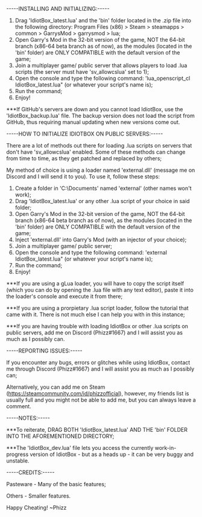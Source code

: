 -----INSTALLING AND INITIALIZING:-----

1. Drag 'IdiotBox_latest.lua' and the 'bin' folder located in the .zip file into the following directory: Program Files (x86) > Steam > steamapps > common > GarrysMod > garrysmod > lua;
2. Open Garry's Mod in the 32-bit version of the game, NOT the 64-bit branch (x86-64 beta branch as of now), as the modules (located in the 'bin' folder) are ONLY COMPATIBLE with the default version of the game;
3. Join a multiplayer game/ public server that allows players to load .lua scripts (the server must have 'sv_allowcslua' set to 1);
4. Open the console and type the following command: 'lua_openscript_cl IdiotBox_latest.lua" (or whatever your script's name is);
5. Run the command;
6. Enjoy!

***If GitHub's servers are down and you cannot load IdiotBox, use the 'IdiotBox_backup.lua' file. The backup version does not load the script from GitHub, thus requiring manual updating when new versions come out.

-----HOW TO INITIALIZE IDIOTBOX ON PUBLIC SERVERS:-----

There are a lot of methods out there for loading .lua scripts on servers that don't have 'sv_allowcslua' enabled. Some of these methods can change from time to time, as they get patched and replaced by others;

My method of choice is using a loader named 'external.dll' (message me on Discord and I will send it to you). To use it, follow these steps:
1. Create a folder in 'C:\Documents' named 'external' (other names won't work); 
2. Drag 'IdiotBox_latest.lua' or any other .lua script of your choice in said folder;
3. Open Garry's Mod in the 32-bit version of the game, NOT the 64-bit branch (x86-64 beta branch as of now), as the modules (located in the 'bin' folder) are ONLY COMPATIBLE with the default version of the game;
4. Inject 'external.dll' into Garry's Mod (with an injector of your choice);
5. Join a multiplayer game/ public server;
6. Open the console and type the following command: 'external IdiotBox_latest.lua" (or whatever your script's name is);
7. Run the command;
8. Enjoy!

***If you are using a gLua loader, you will have to copy the script itself (which you can do by opening the .lua file with any text editor), paste it into the loader's console and execute it from there;

***If you are using a prorpietary .lua script loader, follow the tutorial that came with it. There is not much else I can help you with in this instance;

***If you are having trouble with loading IdiotBox or other .lua scripts on public servers, add me on Discord (Phizz#1667) and I will assist you as much as I possibly can.

-----REPORTING ISSUES:-----

If you encounter any bugs, errors or glitches while using IdiotBox, contact me through Discord (Phizz#1667) and I will assist you as much as I possibly can;

Alternatively, you can add me on Steam (https://steamcommunity.com/id/phizzofficial), however, my friends list is usually full and you might not be able to add me, but you can always leave a comment.

-----NOTES:-----

***To reiterate, DRAG BOTH 'IdiotBox_latest.lua' AND THE 'bin' FOLDER INTO THE AFOREMENTIONED DIRECTORY;

***The 'IdiotBox_dev.lua' file lets you access the currently work-in-progress version of IdiotBox - but as a heads up - it can be very buggy and unstable.

-----CREDITS:-----

Pasteware - Many of the basic features;

Others - Smaller features.

Happy Cheating!
   ~Phizz
